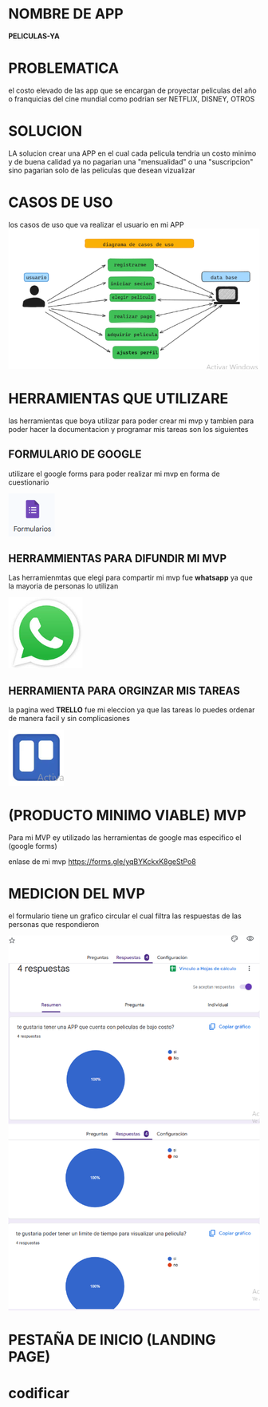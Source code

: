 # NOMBRE DE APP
   **PELICULAS-YA**
# PROBLEMATICA
el costo elevado de  las app que se encargan de proyectar peliculas del año o franquicias 
del cine mundial  como podrian ser NETFLIX, DISNEY, OTROS

# SOLUCION
LA solucion crear una APP en el cual cada pelicula tendria un costo minimo y de buena calidad
ya no pagarian una "mensualidad" o una "suscripcion" sino pagarian solo de las peliculas que desean
vizualizar 
# CASOS DE USO
los casos de uso que va realizar el usuario en mi APP
![alt text](image.png)

# HERRAMIENTAS QUE UTILIZARE
las herramientas que boya utilizar para poder crear mi mvp y tambien para poder hacer la documentacion 
y programar mis tareas son los siguientes 

## FORMULARIO DE GOOGLE
utilizare el google forms  para poder realizar mi mvp 
en forma de cuestionario 

![alt text](image-1.png)

## HERRAMMIENTAS PARA DIFUNDIR MI MVP
Las herramienmtas que elegi para compartir mi mvp 
fue **whatsapp** ya que la mayoria de personas lo utilizan

![alt text](image-3.png)
## HERRAMIENTA PARA ORGINZAR MIS TAREAS 
la pagina wed **TRELLO** fue mi eleccion ya que las tareas lo puedes ordenar de manera facil 
y sin complicasiones 

![alt text](image-5.png)
# (PRODUCTO MINIMO VIABLE) MVP
Para mi MVP ey utilizado las herramientas de google mas especifico 
el (google forms)

 enlase de mi mvp   https://forms.gle/yqBYKckxK8geStPo8

# MEDICION DEL MVP
el formulario tiene un grafico circular el cual filtra las respuestas 
de las personas que respondieron

![alt text](image-6.png)
![alt text](image-7.png)
# PESTAÑA DE INICIO (LANDING PAGE)
# codificar